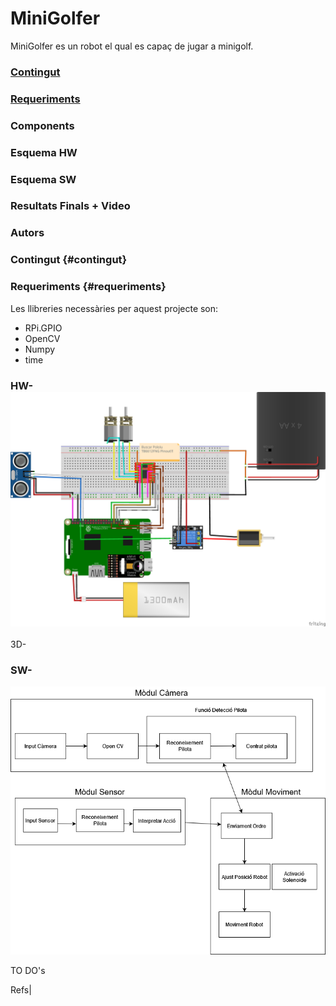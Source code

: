# MiniGolfer
MiniGolfer es un robot el qual es capaç de jugar a minigolf.

### [Contingut](#contingut)
### [Requeriments](#requeriments)
### Components
### Esquema HW
### Esquema SW
### Resultats Finals + Video 
### Autors

### Contingut {#contingut}

### Requeriments {#requeriments}
Les llibreries necessàries per aquest projecte son:
- RPi.GPIO
- OpenCV
- Numpy
- time



### HW-![MiniGolfer Hardware Diagram](./HW/MiniGolfer_HW.png)
3D-

### SW-
![Architecture MINIGOLFER](ASW/ArquitecturaSW.png)





TO DO's

Refs|

